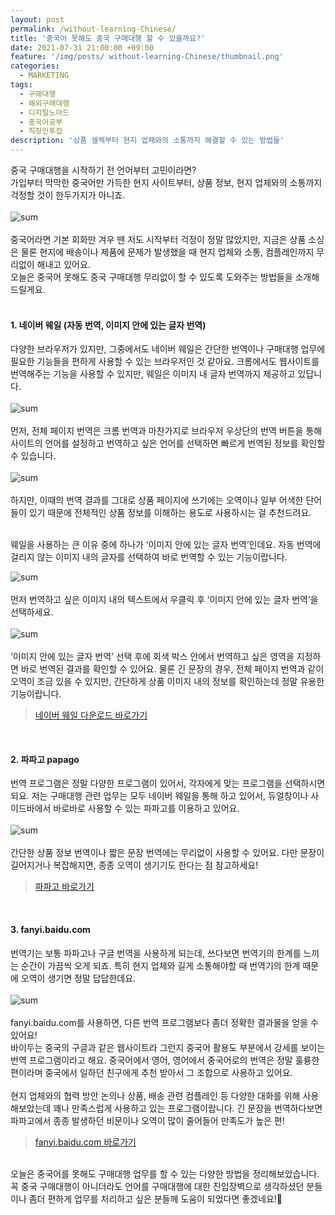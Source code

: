 ```yaml
---
layout: post
permalink: /without-learning-Chinese/
title: '중국어 못해도 중국 구매대행 할 수 있을까요?'
date: 2021-07-31 21:00:00 +09:00
feature: '/img/posts/ without-learning-Chinese/thumbnail.png'
categories:
  - MARKETING
tags:
  - 구매대행
  - 해외구매대행
  - 디지털노마드
  - 중국어공부
  - 직장인투잡
description: '상품 셀렉부터 현지 업체와의 소통까지 해결할 수 있는 방법들'
---
```


중국 구매대행을 시작하기 전 언어부터 고민이라면?<br> 가입부터 막막한 중국어만 가득한 현지 사이트부터, 상품 정보, 현지 업체와의 소통까지 걱정할 것이 한두가지가 아니죠. <br><br>
![sum](/img/posts/without-learning-Chinese/01.png)
<br><br>
중국어라면 기본 회화만 겨우 뗀 저도 시작부터 걱정이 정말 많았지만, 지금은 상품 소싱은 물론 현지에 배송이나 제품에 문제가 발생했을 때 현지 업체와 소통, 컴플레인까지 무리없이 해내고 있어요. <br>
오늘은 중국어 못해도 중국 구매대행 무리없이 할 수 있도록 도와주는 방법들을 소개해드릴게요. <br><br>

#### 1. 네이버 웨일 (자동 번역, 이미지 안에 있는 글자 번역)
다양한 브라우저가 있지만, 그중에서도 네이버 웨일은 간단한 번역이나 구매대행 업무에 필요한 기능들을 편하게 사용할 수 있는 브라우저인 것 같아요. 크롬에서도 웹사이트를 번역해주는 기능을 사용할 수 있지만, 웨일은 이미지 내 글자 번역까지 제공하고 있답니다. <br><br>
![sum](/img/posts/without-learning-Chinese/02.png)
<br><br>
먼저, 전체 페이지 번역은 크롬 번역과 마찬가지로 브라우저 우상단의 번역 버튼을 통해 사이트의 언어를 설정하고 번역하고 싶은 언어를 선택하면 빠르게 번역된 정보를 확인할 수 있습니다. <br><br>
![sum](/img/posts/without-learning-Chinese/03.png)
<br><br>하지만, 이때의 번역 결과를 그대로 상품 페이지에 쓰기에는 오역이나 일부 어색한 단어들이 있기 때문에 전체적인 상품 정보를 이해하는 용도로 사용하시는 걸 추천드려요. <br><br>

웨일을 사용하는 큰 이유 중에 하나가 ‘이미지 안에 있는 글자 번역’인데요. 자동 번역에 걸리지 않는 이미지 내의 글자를 선택하여 바로 번역할 수 있는 기능이랍니다.

![sum](/img/posts/without-learning-Chinese/04.png)
<br><br>먼저 번역하고 싶은 이미지 내의 텍스트에서 우클릭 후 ‘이미지 안에 있는 글자 번역’을 선택하세요.<br><br>
![sum](/img/posts/without-learning-Chinese/05.png)
<br><br>‘이미지 안에 있는 글자 번역’ 선택 후에 회색 박스 안에서 번역하고 싶은 영역을 지정하면 바로 번역된 결과를 확인할 수 있어요. 물론 긴 문장의 경우, 전체 페이지 번역과 같이 오역이 조금 있을 수 있지만, 간단하게 상품 이미지 내의 정보를 확인하는데 정말 유용한 기능이랍니다.
>[네이버 웨일 다운로드 바로가기]( https://whale.naver.com/ko/)

<br>


#### 2. 파파고 papago
번역 프로그램은 정말 다양한 프로그램이 있어서, 각자에게 맞는 프로그램을 선택하시면 되요. 저는 구매대행 관련 업무는 모두 네이버 웨일을 통해 하고 있어서, 듀얼창이나 사이드바에서 바로바로 사용할 수 있는 파파고를 이용하고 있어요.<br><br>
![sum](/img/posts/without-learning-Chinese/06.png)
<br><br>간단한 상품 정보 번역이나 짧은 문장 번역에는 무리없이 사용할 수 있어요. 다만 문장이 길어지거나 복잡해지면, 종종 오역이 생기기도 한다는 점 참고하세요!
>[파파고 바로가기](https://papago.naver.com/)

<br>


#### 3. fanyi.baidu.com
번역기는 보통 파파고나 구글 번역을 사용하게 되는데, 쓰다보면 번역기의 한계를 느끼는 순간이 가끔씩 오게 되죠. 특히 현지 업체와 길게 소통해야할 때 번역기의 한계 때문에 오역이 생기면 정말 답답한데요. <br><br>
![sum](/img/posts/without-learning-Chinese/07.png)
<br><br>fanyi.baidu.com를 사용하면, 다른 번역 프로그램보다 좀더 정확한 결과물을 얻을 수 있어요!<br> 바이두는 중국의 구글과 같은 웹사이트라 그런지 중국어 활용도 부분에서 강세를 보이는 번역 프로그램이라고 해요. 중국어에서 영어, 영어에서 중국어로의 번역은 정말 훌륭한 편이라며 중국에서 일하던 친구에게 추천 받아서 그 조합으로 사용하고 있어요.<br><br>
현지 업체와의 협력 방안 논의나 상품, 배송 관련 컴플레인 등 다양한 대화를 위해 사용해보았는데 꽤나 만족스럽게 사용하고 있는 프로그램이랍니다. 긴 문장을 번역하다보면 파파고에서 종종 발생하던 비문이나 오역이 많이 줄어들어 만족도가 높은 편!
>[fanyi.baidu.com 바로가기](https://fanyi.baidu.com/#zh/en/)

<br>
오늘은 중국어를 못해도 구매대행 업무를 할 수 있는 다양한 방법을 정리해보았습니다.<br> 꼭 중국 구매대행이 아니더라도 언어를 구매대행에 대한 진입장벽으로 생각하셨던 분들이나 좀더 편하게 업무를 처리하고 싶은 분들께 도움이 되었다면 좋겠네요!🥰<br><br>
